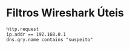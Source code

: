 # Filtros Wireshark Úteis

```wireshark
http.request
ip.addr == 192.168.0.1
dns.qry.name contains "suspeito"
```